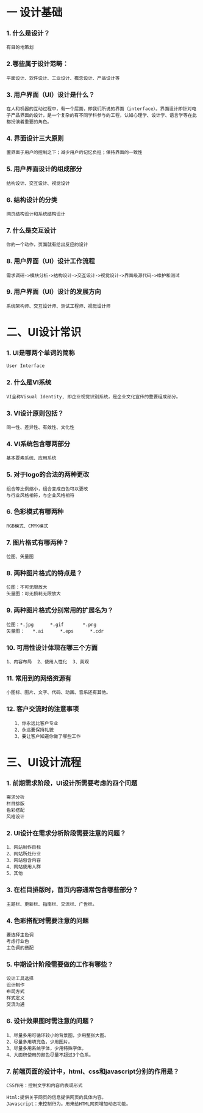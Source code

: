 # 一 设计基础

### 1.	什么是设计？

	有目的地策划
	
### 2.哪些属于设计范畴：

	平面设计、软件设计、工业设计、概念设计、产品设计等

### 3.	用户界面（UI）设计是什么？

	在人和机器的互动过程中，有一个层面，即我们所说的界面（interface）。界面设计即针对电子产品界面的设计，是一个复杂的有不同学科参与的工程，认知心理学、设计学、语言学等在此都扮演着重要的角色。
### 4.	界面设计三大原则

	置界面于用户的控制之下；减少用户的记忆负担；保持界面的一致性
### 5.	用户界面设计的组成部分

	结构设计、交互设计、视觉设计
### 6.	结构设计的分类

	网页结构设计和系统结构设计
### 7.	什么是交互设计

	你的一个动作，页面就有给出反应的设计

### 8.	用户界面（UI）设计工作流程

	需求调研->模块分析->结构设计->交互设计->视觉设计->界面级源代码->维护和测试
### 9.	用户界面（UI）设计的发展方向

	系统架构师、交互设计师、测试工程师、视觉设计师

# 二、UI设计常识
### 1.	UI是哪两个单词的简称

	User Interface
### 2.	什么是VI系统

	VI全称Visual Identity, 即企业视觉识别系统，是企业文化宣传的重要组成部分。
### 3.	VI设计原则包括？

	同一性、差异性、有效性、文化性
### 4.	VI系统包含哪两部分

	基本要素系统、应用系统

### 5.	对于logo的合法的两种更改
	组合等比例缩小，组合变成白色可以更改
  	与行业风格相符，与企业风格相符

### 6.	色彩模式有哪两种

	RGB模式、CMYK模式

### 7.	图片格式有哪两种？

	位图、矢量图

### 8.	两种图片格式的特点是？

	位图：不可无限放大
	矢量图：可无损耗无限放大
### 9.	两种图片格式分别常用的扩展名为？

	位图：*.jpg      *.gif       *.png   
	矢量图：   *.ai      *.eps      *.cdr   
### 10.	可用性设计体现在哪三个方面

	1、内容布局  2、使用人性化  3、美观

### 11.	常用到的网络资源有

	小图标、图片、文字、代码、动画、音乐还有其他。

### 12.	客户交流时的注意事项

       1、你永远比客户专业
       2、永远要保持礼貌
       3、要让客户知道你做了哪些工作

# 三、UI设计流程

### 1.	前期需求阶段，UI设计所需要考虑的四个问题

	需求分析
	栏目排版
	色彩搭配 
	风格设计
### 2.	UI设计在需求分析阶段需要注意的问题？

	1、网站制作目标  
	2、网站所处行业
	3、网站包含内容  
	4、网站使用人群  
	5、其他
### 3.	在栏目排版时，首页内容通常包含哪些部分？

	主题栏、更新栏、指南栏、交流栏、广告栏。
### 4.	色彩搭配时需要注意的问题
	要选择主色调
	考虑行业色
	主色调的搭配

### 5.	中期设计阶段需要做的工作有哪些？

	设计工具选择
	设计制作
	布局方式
	样式定义
	交流沟通
### 6.	设计效果图时需注意的问题？

	1、尽量多用可循环较小的背景图，少用整张大图。
	2、尽量多用填充色，少用图片。
	3、尽量多用系统字体，少用特殊字体。
	4、大面积使用的颜色尽量不超过3个色系。
### 7.	前端页面的设计中，html、css和javascript分别的作用是？

	CSS作用：控制文字和内容的表现形式
				
	Html:提供关于网页的信息提供网页的具体内容。
	Javascript：来控制行为。用来给HTML网页增加动态功能。

